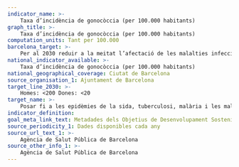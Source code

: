 ```yaml
---
indicator_name: >-
    Taxa d’incidència de gonocòccia (per 100.000 habitants)
graph_title: >-
    Taxa d’incidència de gonocòccia (per 100.000 habitants)
computation_units: Tant per 100.000
barcelona_target: >-
    Per al 2030 reduir a la meitat l’afectació de les malalties infeccioses
national_indicator_available: >-
    Taxa d’incidència de gonocòccia (per 100.000 habitants)
national_geographical_coverage: Ciutat de Barcelona
source_organisation_1: Ajuntament de Barcelona
target_line_2030: >-
    Homes: <200 Dones: <20
target_name: >-
    Posar fi a les epidèmies de la sida, tuberculosi, malària i les malalties tropicals desateses, i combatre l’hepatitis, les malalties transmeses per l’aigua i altres malalties transmissibles
indicator_definition:
goal_meta_link_text: Metadades dels Objetius de Desenvolupament Sostenible de les Nacions Unides (pdf 894kB)
source_periodicity_1: Dades disponibles cada any
source_url_text_1: >-
    Agència de Salut Pública de Barcelona 
source_other_info_1: >-
    Agència de Salut Pública de Barcelona
---
```

